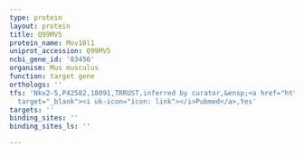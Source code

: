 ```yaml
---
type: protein
layout: protein
title: Q99MV5
protein_name: Mov10l1
uniprot_accession: Q99MV5
ncbi_gene_id: '83456'
organism: Mus musculus
function: target gene
orthologs: ''
tfs: 'Nkx2-5,P42582,18091,TRRUST,inferred by curator,&ensp;<a href="https://www.ncbi.nlm.nih.gov/pubmed/?term=29087512%5Buid%5D+OR+12754203%5Buid%5D"
  target="_blank"><i uk-icon="icon: link"></i>Pubmed</a>,Yes'
targets: ''
binding_sites: ''
binding_sites_ls: ''

---
```

